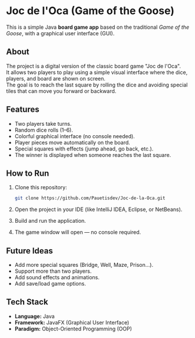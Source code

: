 # Joc de l'Oca (Game of the Goose)

This is a simple Java **board game app** based on the traditional *Game of the Goose*, with a graphical user interface (GUI).

## About
The project is a digital version of the classic board game "Joc de l'Oca".  
It allows two players to play using a simple visual interface where the dice, players, and board are shown on screen.  
The goal is to reach the last square by rolling the dice and avoiding special tiles that can move you forward or backward.

## Features
- Two players take turns.
- Random dice rolls (1–6).
- Colorful graphical interface (no console needed).
- Player pieces move automatically on the board.
- Special squares with effects (jump ahead, go back, etc.).
- The winner is displayed when someone reaches the last square.

## How to Run
1. Clone this repository:
   ```bash
   git clone https://github.com/Pauetisdev/Joc-de-la-Oca.git
2. Open the project in your IDE (like IntelliJ IDEA, Eclipse, or NetBeans).

3. Build and run the application.

4. The game window will open — no console required.
## Future Ideas
- Add more special squares (Bridge, Well, Maze, Prison...).
- Support more than two players.
- Add sound effects and animations.
- Add save/load game options.

## Tech Stack
- **Language:** Java  
- **Framework:** JavaFX (Graphical User Interface)  
- **Paradigm:** Object-Oriented Programming (OOP)
